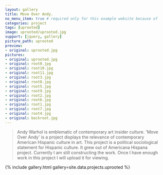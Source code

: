 ```yaml
---
layout: gallery
title: Move Over Andy.
no_menu_item: true # required only for this example website because of menu construction
categories: project
tags: [uprooted]
image: uprooted/uprooted.jpg
support: [jquery, gallery]
picture_path: uprooted
preview:
- original: uprooted.jpg
pictures:
- original: uprooted.jpg
- original: root0.jpg
- original: root10.jpg
- original: root11.jpg
- original: root3.jpg
- original: root8.jpg
- original: root5.jpg
- original: root9.jpg
- original: root2.jpg
- original: root6.jpg
- original: root1.jpg
- original: root7.jpg
- original: root4.jpg
- original: backroot.jpg
---
```

>Andy Warhol is emblematic of contemporary art insider culture.
'Move Over Andy' is a project displays the relevance of contemporary American Hispanic culture in art.
This project is a political sociological statement for Hispanic culture. It grew out of Americana Hispana project.
Currently I am still constructing the work.
Once I have enough work in this project I will upload it for viewing.


{% include gallery.html gallery=site.data.projects.uprooted %}

